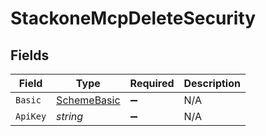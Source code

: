 # StackoneMcpDeleteSecurity


## Fields

| Field                                                 | Type                                                  | Required                                              | Description                                           |
| ----------------------------------------------------- | ----------------------------------------------------- | ----------------------------------------------------- | ----------------------------------------------------- |
| `Basic`                                               | [SchemeBasic](../../Models/Components/SchemeBasic.md) | :heavy_minus_sign:                                    | N/A                                                   |
| `ApiKey`                                              | *string*                                              | :heavy_minus_sign:                                    | N/A                                                   |